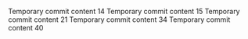 Temporary commit content 14
Temporary commit content 15
Temporary commit content 21
Temporary commit content 34
Temporary commit content 40
